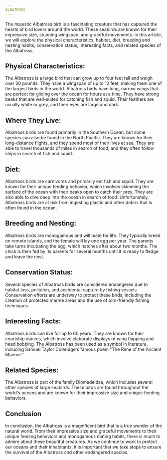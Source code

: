 ```yaml
---
ALBATROSS
---
```


The majestic Albatross bird is a fascinating creature that has captured the hearts of bird lovers around the world. These seabirds are known for their impressive size, stunning wingspan, and graceful movements. In this article, we will explore the physical characteristics, habitat, diet, breeding and nesting habits, conservation status, interesting facts, and related species of the Albatross.

## Physical Characteristics:
The Albatross is a large bird that can grow up to four feet tall and weigh over 20 pounds. They have a wingspan of up to 12 feet, making them one of the largest birds in the world. Albatross birds have long, narrow wings that are perfect for gliding over the ocean for hours at a time. They have strong beaks that are well-suited for catching fish and squid. Their feathers are usually white or grey, and their eyes are large and dark.

## Where They Live:
Albatross birds are found primarily in the Southern Ocean, but some species can also be found in the North Pacific. They are known for their long-distance flights, and they spend most of their lives at sea. They are able to travel thousands of miles in search of food, and they often follow ships in search of fish and squid.

## Diet:
Albatross birds are carnivores and primarily eat fish and squid. They are known for their unique feeding behavior, which involves skimming the surface of the ocean with their beaks open to catch their prey. They are also able to dive deep into the ocean in search of food. Unfortunately, Albatross birds are at risk from ingesting plastic and other debris that is often found in the ocean.

## Breeding and Nesting:
Albatross birds are monogamous and will mate for life. They typically breed on remote islands, and the female will lay one egg per year. The parents take turns incubating the egg, which hatches after about two months. The chick is then fed by its parents for several months until it is ready to fledge and leave the nest.

## Conservation Status:
Several species of Albatross birds are considered endangered due to habitat loss, pollution, and accidental capture by fishing vessels. Conservation efforts are underway to protect these birds, including the creation of protected marine areas and the use of bird-friendly fishing techniques.

## Interesting Facts:

Albatross birds can live for up to 60 years.
They are known for their courtship dances, which involve elaborate displays of wing flapping and head bobbing.
The Albatross has been used as a symbol in literature, including Samuel Taylor Coleridge's famous poem "The Rime of the Ancient Mariner."

## Related Species:
The Albatross is part of the family Diomedeidae, which includes several other species of large seabirds. These birds are found throughout the world's oceans and are known for their impressive size and unique feeding behaviors.

## Conclusion
In conclusion, the Albatross is a magnificent bird that is a true wonder of the natural world. From their impressive size and graceful movements to their unique feeding behaviors and monogamous mating habits, there is much to admire about these beautiful creatures. As we continue to work to protect our oceans and their inhabitants, it is important that we take steps to ensure the survival of the Albatross and other endangered species.